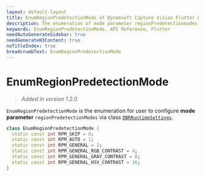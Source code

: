```yaml
---
layout: default-layout
title: EnumRegionPredetectionMode of Dynamsoft Capture Vision Flutter Edition
description: The enumeration of mode parameter regionPredetectionmodes
keywords: EnumRegionPredetectionMode, API Reference, Flutter
needAutoGenerateSidebar: true
needGenerateH3Content: true
noTitleIndex: true
breadcrumbText: EnumRegionPredetectionMode
---
```


# EnumRegionPredetectionMode

> *Added in version 1.2.0.*

`EnumRegionPredetectionMode` is the enumeration for user to configure **mode parameter** `regionPredetectionModes` via class [`DBRRuntimeSettings`](class-dbr-runtime-settings.md).

```dart
class EnumRegionPredetectionMode {
  static const int RPM_SKIP = 0;
  static const int RPM_AUTO = 1;
  static const int RPM_GENERAL = 2;
  static const int RPM_GENERAL_RGB_CONTRAST = 4;
  static const int RPM_GENERAL_GRAY_CONTRAST = 8;
  static const int RPM_GENERAL_HSV_CONTRAST = 16;
}
```
